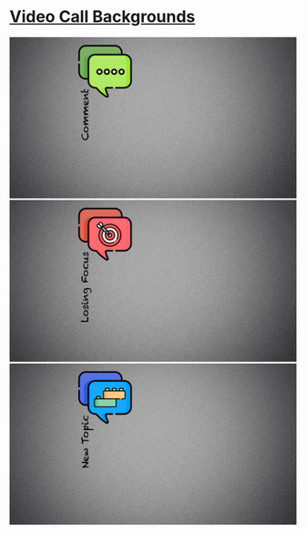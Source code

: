 # [Video Call Backgrounds](https://qoomon.github.io/cdn/video-call-backgrounds)

![comment](./meeting-icons-background-comment.png)
![losing focus](./meeting-icons-background-losing-focus.png)
![new topic](./meeting-icons-background-new-topic.png)
